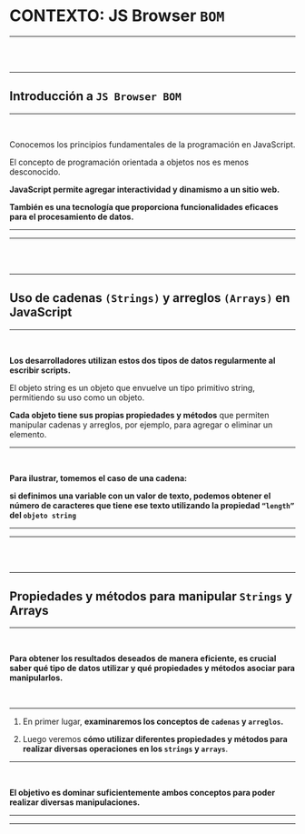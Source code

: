 # **CONTEXTO: JS Browser `BOM`**

---

<br>
<br>

---

## **Introducción a `JS Browser BOM`**

---

<br>

Conocemos los principios fundamentales de la programación en JavaScript.

El concepto de programación orientada a objetos nos es menos desconocido.

**JavaScript permite agregar interactividad y dinamismo a un sitio web.**

**También es una tecnología que proporciona funcionalidades eficaces para el procesamiento de datos.**

---
---

<br>
<br>

---

## **Uso de cadenas `(Strings)` y arreglos `(Arrays)` en JavaScript**

---

<br>

**Los desarrolladores utilizan estos dos tipos de datos regularmente al escribir scripts.**

El objeto string es un objeto que envuelve un tipo primitivo string, permitiendo su uso como un objeto.

**Cada objeto tiene sus propias propiedades y métodos** que permiten manipular cadenas y arreglos, por ejemplo, para agregar o eliminar un elemento.

---

<br>

**Para ilustrar, tomemos el caso de una cadena:**

**si definimos una variable con un valor de texto, podemos obtener el número de caracteres que tiene ese texto utilizando la propiedad `“length”` del `objeto string`**


---
---

<br>
<br>

---

## **Propiedades y métodos para manipular `Strings` y Arrays**

---

<br>

**Para obtener los resultados deseados de manera eficiente, es crucial saber qué tipo de datos utilizar y qué propiedades y métodos asociar para manipularlos.**

<br>

---

1. En primer lugar, **examinaremos los conceptos de `cadenas` y `arreglos`.**

2. Luego veremos **cómo utilizar diferentes propiedades y métodos para realizar diversas operaciones en los `strings` y `arrays`**.

---

<br>

**El objetivo es dominar suficientemente ambos conceptos para poder realizar diversas manipulaciones.**

---
---